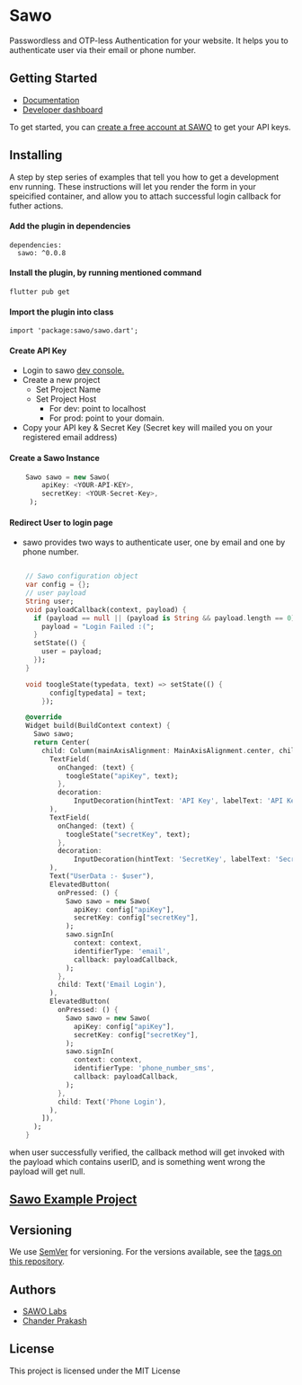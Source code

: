 # Sawo
Passwordless and OTP-less Authentication for your website. It helps you to authenticate user via their email or phone number.

## Getting Started
* [Documentation](https://docs.sawolabs.com/sawo)
* [Developer dashboard](https://dev.sawolabs.com/)

To get started, you can [create a free account at SAWO](https://dev.sawolabs.com/) to get your API keys.

## Installing

A step by step series of examples that tell you how to get a development env running. These instructions will let you render the form in your speicified container, and allow you to attach successful login callback for futher actions.

#### Add the plugin in dependencies

```
dependencies:
  sawo: ^0.0.8
```

#### Install the plugin, by running mentioned command

```
flutter pub get
```

#### Import the plugin into class
```
import 'package:sawo/sawo.dart';
```

#### Create API Key
* Login to sawo [dev console.](dev.sawolabs.com)
* Create a new project
    * Set Project Name
    * Set Project Host
        *  For dev: point to localhost
        *  For prod: point to your domain.
*  Copy your API key & Secret Key (Secret key will mailed you on your registered email address)

#### Create a Sawo Instance
```dart
    Sawo sawo = new Sawo(
        apiKey: <YOUR-API-KEY>,
        secretKey: <YOUR-Secret-Key>,
     );
```


#### Redirect User to login page
* sawo provides two ways to authenticate user, one by email and one by phone number.

```dart

    // Sawo configuration object
    var config = {};
    // user payload
    String user;
    void payloadCallback(context, payload) {
      if (payload == null || (payload is String && payload.length == 0)) {
        payload = "Login Failed :(";
      }
      setState(() {
        user = payload;
      });
    }

    void toogleState(typedata, text) => setState(() {
          config[typedata] = text;
        });

    @override
    Widget build(BuildContext context) {
      Sawo sawo;
      return Center(
        child: Column(mainAxisAlignment: MainAxisAlignment.center, children: [
          TextField(
            onChanged: (text) {
              toogleState("apiKey", text);
            },
            decoration:
                InputDecoration(hintText: 'API Key', labelText: 'API Key'),
          ),
          TextField(
            onChanged: (text) {
              toogleState("secretKey", text);
            },
            decoration:
                InputDecoration(hintText: 'SecretKey', labelText: 'SecretKey'),
          ),
          Text("UserData :- $user"),
          ElevatedButton(
            onPressed: () {
              Sawo sawo = new Sawo(
                apiKey: config["apiKey"],
                secretKey: config["secretKey"],
              );
              sawo.signIn(
                context: context,
                identifierType: 'email',
                callback: payloadCallback,
              );
            },
            child: Text('Email Login'),
          ),
          ElevatedButton(
            onPressed: () {
              Sawo sawo = new Sawo(
                apiKey: config["apiKey"],
                secretKey: config["secretKey"],
              );
              sawo.signIn(
                context: context,
                identifierType: 'phone_number_sms',
                callback: payloadCallback,
              );
            },
            child: Text('Phone Login'),
          ),
        ]),
      );
    }
```

when user successfully verified, the callback method will get invoked with the payload which contains userID, and is something went wrong the payload will get null.

## [Sawo Example Project](https://pub.dev/packages/sawo/example)

## Versioning

We use [SemVer](https://semver.org/) for versioning. For the versions available, see the [tags on this repository](https://github.com/your/project/tags). 

## Authors
* [SAWO Labs](https://github.com/sawolab)
* [Chander Prakash](https://github.com/chander-prakash)

## License

This project is licensed under the MIT License